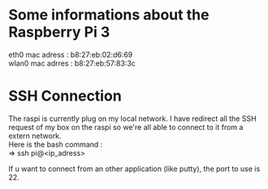 # Some informations about the Raspberry Pi 3

eth0 mac adress : b8:27:eb:02:d6:69   
wlan0 mac adrres : b8:27:eb:57:83:3c    

# SSH Connection

The raspi is currently plug on my local network. I have redirect all the SSH request of my box on the raspi so we're all able to connect to it from a extern network.   
Here is the bash command :    
  => ssh pi@<ip_adress>
  
If u want to connect from an other application (like putty), the port to use is 22.
